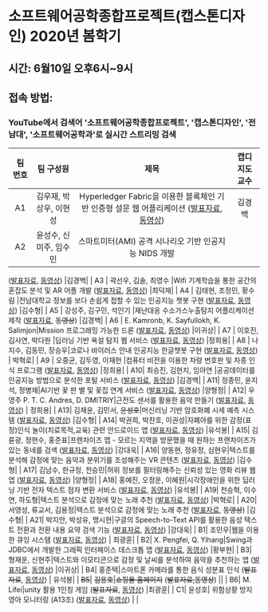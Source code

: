 # 소프트웨어공학종합프로젝트(캡스톤디자인) 2020년 봄학기 

## 시간: 6월10일 오후6시~9시
## 접속 방법: 
### YouTube에서 검색어 '소프트웨어공학종합프로젝트', '캡스톤디자인', '전남대', '소프트웨어공학과'로 실시간 스트리밍 검색

|팀 번호|  팀 구성원| 제목 | 캡디 지도교수|
|:---:|:------:|:---------:|:---:|
| A1 | 김우재, 박상우, 이현성 |Hyperledger Fabric을 이용한 블록체인 기반 인증형 설문 웹 어플리케이션 ([발표자료](https://github.com/kwanghoon/CapstoneDesign/data/A01_김우재.pdf), [동영상](https://youtu.be/0V_I0TBPGUo)) |김경백|
| A2 | 윤성수, 신미주, 임수민 |스마트미터(AMI) 공격 시나리오 기반 인공지능 NIDS 개발
  ([발표자료](https://github.com/kwanghoon/CapstoneDesign/data/A02_임수민.pdf),
   [동영상](https://youtu.be/azVSgC-H2s0)) |김경백|
| A3 | 곽선우, 김솔, 최영수   |Wifi 기계학습을 통한 공간의 혼잡도 분석 및 AR 어플 개발
  ([발표자료](https://github.com/kwanghoon/CapstoneDesign/data/A03_곽선우.pdf),
   [동영상](https://youtu.be/718cjjp0oHc)) |최덕재|
| A4 | 김태현, 조정민, 황수림 |전남대학교 정보를 보다 손쉽게 접할 수 있는 인공지능 챗봇 구현
  ([발표자료](https://github.com/kwanghoon/CapstoneDesign/data/A04_황수림.pdf),
   [동영상](https://youtu.be/I-fhApQiVNg)) |김수형|
| A5 | 강성주, 김구민, 석인기 |재난대응 수소가스누출탐지 어플리케이션 제작
  ([발표자료](https://github.com/kwanghoon/CapstoneDesign/data/A05_강성주.pdf),
    ~~동영상~~) |김경백|
| A6 | E. Kamronb, K. Sayfullokh, K. Salimjon|Mission 프로그래밍 가능한 드론
  ([발표자료](https://github.com/kwanghoon/CapstoneDesign/data/A06_erkinov_kamronb.pdf),
   [동영상](https://youtu.be/8uRXW-3CG7E)) |이귀상|
| A7 | 이호진, 김사연, 박다원 |딥러닝 기반 욕설 탐지 웹 서비스
  ([발표자료](https://github.com/kwanghoon/CapstoneDesign/data/A07_이호진.pdf),
   [동영상](https://youtu.be/UDmadn7gi4w)) |정희용|
| A8 | 나지수, 김동민, 장승우|코로나 바이러스 안내 인공지능 한글챗봇 구현
  ([발표자료](https://github.com/kwanghoon/CapstoneDesign/data/A08_나지수.pdf),
   [동영상](https://youtu.be/eECXXcj4KFE)) | 박혁로|
| A9 | 오중균, 김두영, 이재헌 |컴퓨터 비전을 이용한 차량 번호판 및 차종 인식 프로그램
  ([발표자료](https://github.com/kwanghoon/CapstoneDesign/data/A09_오중균.pdf),
   [동영상](https://youtu.be/H3-SVf0Ps4c)) |정희용|
| A10| 최승진, 김현지, 임아연 |공공데이터를 인공지능 방법으로 분석한 포털 서비스
  ([발표자료](https://github.com/kwanghoon/CapstoneDesign/data/A10_최승진.pdf),
   [동영상](https://youtu.be/-DGR-LD8XEQ)) |김경백|
| A11| 정종민, 윤지석, 정병재|AI기반 꽃 판 별 및 꽃집 연계 서비스
  ([발표자료](https://github.com/kwanghoon/CapstoneDesign/data/A11_정종민.pdf),
   [동영상](https://youtu.be/q5A5jjLWIvg)) |양형정|
| A12| 우영주 P. T. C. Andres, D. DMITRIY|근전도 센서를 활용한 음악 만들기
  ([발표자료](https://github.com/kwanghoon/CapstoneDesign/data/A12_우영주.pdf),
   [동영상](https://youtu.be/hmnrhhzyo-E)) | 정희용|
| A13| 김재윤, 김민서, ~~윤성호~~|머신러닝 기반 암호화폐 시세 예측 시스템
  ([발표자료](https://github.com/kwanghoon/CapstoneDesign/data/A13_김재윤.pdf),
   [동영상](https://youtu.be/J7g09wuwTcw)) |김수형|
| A14| 박권희, 박찬호, 이권성|자폐아를 위한 감정(표정)인식 놀이(치료목적,교육) 관련 안드로이드 앱
  ([발표자료](https://github.com/kwanghoon/CapstoneDesign/data/A14_박권희.pdf),
   [동영상](https://youtu.be/pttJUEeFJ8U)) |유석봉|
| A15| 김륜광, 정현수, 홍준표|프렌차이즈 맵 - 모르는 지역을 방문했을 때 원하는 프랜차이즈가 있는 동네를 검색
  ([발표자료](https://github.com/kwanghoon/CapstoneDesign/data/A15_김륜광.pdf),
   [동영상](https://youtu.be/xfKSqrLXbCs)) |강대욱|
| A16| 양동현, 정유정, 심현우|텍스트를 분석해 감정에 맞는 음악과 분위기를 조성해주는 VR 콘텐츠
  ([발표자료](https://github.com/kwanghoon/CapstoneDesign/data/A16_양동현.pdf),
   [동영상](https://youtu.be/WB5q1fetcyg)) |김수형|
| A17| 김남수, 한규정, 천승민|허위 정보를 필터링해주는 신뢰성 있는 영화 리뷰 웹 앱
  ([발표자료](https://github.com/kwanghoon/CapstoneDesign/data/A17_김남수.pdf),
   [동영상](https://youtu.be/B0ZBw9PDznk)) |양형정|
| A18| 홍예진, 오정운, 이혜원|시각장애인을 위한 딥러닝 기반 전자 텍스트 점자 변환 서비스
  ([발표자료](https://github.com/kwanghoon/CapstoneDesign/data/A18_홍예진.pdf),
   [동영상](https://youtu.be/5qHvTHobMVo)) |유석봉|
| A19| 천승혁, 이수연, 하도형|텍스트 분석으로 감정에 맞는 노래 추천
  ([발표자료](https://github.com/kwanghoon/CapstoneDesign/data/A19_천승혁.pdf),
   [동영상](https://youtu.be/oH8xiSKJswg)) |박혁로|
| A20| 서영성, 류교서, 김용정|텍스트 분석으로 감정에 맞는 노래 추천
  ([발표자료](https://github.com/kwanghoon/CapstoneDesign/data/A20_류교서.pdf),
   ~~동영상~~) |김수형|
| A21| 박지안, 박성유, 맹시현|구글의 Speech-to-Text API를 활용한 음성 텍스트 전환과 전환 내용 요약 검색 기능
  ([발표자료](https://github.com/kwanghoon/CapstoneDesign/data/A21_맹시현.pdf),
   [동영상](https://youtu.be/10v9paSYxs8)) |강대욱|
| B1| 조민우|웹을 이용한 큐잉 시스템
  ([발표자료](https://github.com/kwanghoon/CapstoneDesign/data/B01_조민우.pdf),
   [동영상](https://youtu.be/78RByvnVMOo)) | 최광훈|
| B2| X. Pengfei, Q. Yihang|Swing과 JDBC에서 개발한 그래픽 인터페이스 데스크톱 앱
  ([발표자료](https://github.com/kwanghoon/CapstoneDesign/data/B02_xu_pengfei.pdf),
   [동영상](https://youtu.be/1nOg_4C56EU)) |황부현|
| B3| 형재운, 신현주|텍스트와 이모티콘으로 감정 및 날씨를 분석하여 음악을 추천하는 앱
  ([발표자료](https://github.com/kwanghoon/CapstoneDesign/data/B03_형재운.pdf),
   [동영상](https://youtu.be/v1aGRZp4c6M)) |이귀상|
| B4| 홍준택|스마트폰 카메라를 통한 음식 성분표 인식
  (~~발표자료~~,
   [동영상](https://youtu.be/Ca8AKP_e1WI)) | 유석봉|
| ~~B5~~| ~~김용호~~|~~쇼핑몰 홈페이지~~
  (~~발표자료,동영상~~) ||
| B6| M. Lifei|unity 활용 1인칭 게임
  (~~발표자료~~,
   [동영상](https://youtu.be/SZ-tj8pioko)) |최광훈|
| C1| 윤성호| 위험상황 방지 영아 모니터링 (A13조)
  ([발표자료](https://github.com/kwanghoon/CapstoneDesign/data/C01_윤성호.pdf),
   [동영상](https://youtu.be/MAzgoSw1LBk)) | |




